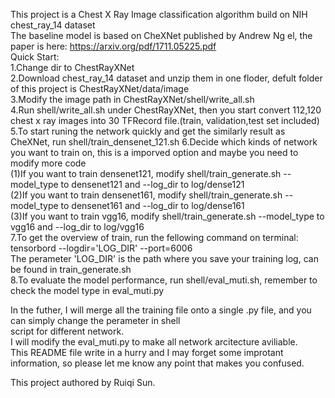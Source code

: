 This project is a Chest X Ray Image classification algorithm build on NIH chest_ray_14 dataset<br />
The baseline model is based on CheXNet published by Andrew Ng el, the paper is here: https://arxiv.org/pdf/1711.05225.pdf <br />
Quick Start:<br />
1.Change dir to ChestRayXNet<br />
2.Download chest_ray_14 dataset and unzip them in one floder, defult folder of this project is ChestRayXNet/data/image<br />
3.Modify the image path in ChestRayXNet/shell/write_all.sh<br />
4.Run shell/write_all.sh under ChestRayXNet, then you start convert 112,120 chest x ray images into 30 TFRecord file.(train, validation,test set included)<br />
5.To start runing the network quickly and get the similarly result as CheXNet, run shell/train_densenet_121.sh
6.Decide which kinds of network you want to train on, this is a imporved option and maybe you need to modify more code<br />
  (1)If you want to train densenet121, modify shell/train_generate.sh --model_type to densenet121 and --log_dir to log/dense121<br />
  (2)If you want to train densenet161, modify shell/train_generate.sh --model_type to densenet161 and --log_dir to log/dense161<br />
  (3)If you want to train vgg16, modify shell/train_generate.sh --model_type to vgg16 and --log_dir to log/vgg16<br />
7.To get the overview of train, run the fellowing command on terminal:<br />
tensorbord --logdir='LOG_DIR' --port=6006<br />
The perameter 'LOG_DIR' is the path where you save your training log, can be found in train_generate.sh<br />
8.To evaluate the model performance, run shell/eval_muti.sh, remember to check the model type in eval_muti.py<br />

In the futher, I will merge all the training file onto a single .py file, and you can simply change the perameter in shell <br />
script for different network.<br />
I will modify the eval_muti.py to make all network arcitecture aviliable.<br />
This README file write in a hurry and I may forget some improtant information, so please let me know any point that makes you confused.<br />

This project authored by Ruiqi Sun.<br />
